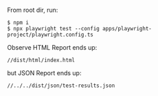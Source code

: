 From root dir, run:

```
$ npm i
$ npx playwright test --config apps/playwright-project/playwright.config.ts
```

Observe HTML Report ends up:

```
//dist/html/index.html
```

but JSON Report ends up:

```
//../../dist/json/test-results.json
```